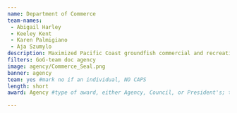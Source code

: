 ```yaml
---
name: Department of Commerce
team-names: 
 - Abigail Harley 
 - Keeley Kent 
 - Karen Palmigiano 
 - Aja Szumylo
description: Maximized Pacific Coast groundfish commercial and recreational fishing opportunities by streamlining restrictive rules and regulations. These rulemaking actions ensure the productivity and sustainability of West Coast groundfish fisheries and fishing communities through science-based decision-making, saving operators between $50,000 - $100,000 per vessel and creating up to 2,600 jobs.
filters: GoG-team doc agency
image: agency/Commerce_Seal.png
banner: agency
team: yes #mark no if an individual, NO CAPS 
length: short
award: Agency #type of award, either Agency, Council, or President's; this is case sensitive so make sure to match the options listed exactly. This section generates the format of the card

---
```

